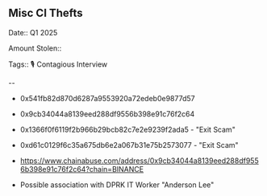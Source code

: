 ## Misc CI Thefts

Date:: Q1 2025

Amount Stolen:: 

Tags:: 🎙️ Contagious Interview


--


- 0x541fb82d870d6287a9553920a72edeb0e9877d57

- 0x9cb34044a8139eed288df9556b398e91c76f2c64

- 0x1366f0f6119f2b966b29bcb82c7e2e9239f2ada5 - "Exit Scam"

- 0xd61c0129f6c35a675db6e2a067b31e75b2573077 - "Exit Scam"

- https://www.chainabuse.com/address/0x9cb34044a8139eed288df9556b398e91c76f2c64?chain=BINANCE

- Possible association with DPRK IT Worker "Anderson Lee"